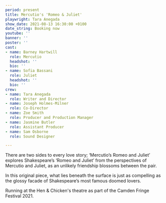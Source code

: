 ```yaml
---
period: present
title: Mercutio's 'Romeo & Juliet'
playwright: Tara Anegada
show_date: 2021-08-13 16:30:00 +0100
date_string: Booking now
youtube: ''
banner: ''
poster: ''
cast:
- name: Barney Hartwill
  role: Mercutio
  headshot: ''
  bio: ''
- name: Sofia Bassani
  role: Juliet
  headshot: ''
  bio: ''
crew:
- name: Tara Anegada
  role: Writer and Director
- name: Joseph Holmes-Milner
  role: Co-Director
- name: Zoe Smith
  role: Producer and Production Manager
- name: Jasmine Butler
  role: Assistant Producer
- name: Sam Osborne
  role: Sound Designer

---
```

There are two sides to every love story; ‘Mercutio’s Romeo and Juliet’ explores Shakespeare’s ‘Romeo and Juliet’ from the perspectives of Mercutio and Juliet, as an unlikely friendship blossoms between the pair.

In this original piece, what lies beneath the surface is just as compelling as the glossy facade of Shakespeare’s most famous doomed lovers.

Running at the Hen & Chicken's theatre as part of the Camden Fringe Festival 2021.